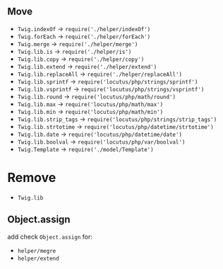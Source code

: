 ## Move 
- `Twig.indexOf` -> `require('./helper/indexOf')`
- `Twig.forEach` -> `require('./helper/forEach')`
- `Twig.merge` -> `require('./helper/merge')`
- `Twig.lib.is` -> `require('./helper/is')`
- `Twig.lib.copy` -> `require('./helper/copy')`
- `Twig.lib.extend` -> `require('./helper/extend')`
- `Twig.lib.replaceAll` -> `require('./helper/replaceAll')`
- `Twig.lib.sprintf` -> `require('locutus/php/strings/sprintf')`
- `Twig.lib.vsprintf` -> `require('locutus/php/strings/vsprintf')`
- `Twig.lib.round` -> `require('locutus/php/math/round')`
- `Twig.lib.max` -> `require('locutus/php/math/max')`
- `Twig.lib.min` -> `require('locutus/php/math/min')`
- `Twig.lib.strip_tags` -> `require('locutus/php/strings/strip_tags')`
- `Twig.lib.strtotime` -> `require('locutus/php/datetime/strtotime')`
- `Twig.lib.date` -> `require('locutus/php/datetime/date')`
- `Twig.lib.boolval` -> `require('locutus/php/var/boolval')`
- `Twig.Template` -> `require('./model/Template')`
# Remove
- `Twig.lib`

## Object.assign
add check `Object.assign` for:
- `helper/megre`
- `helper/extend`
